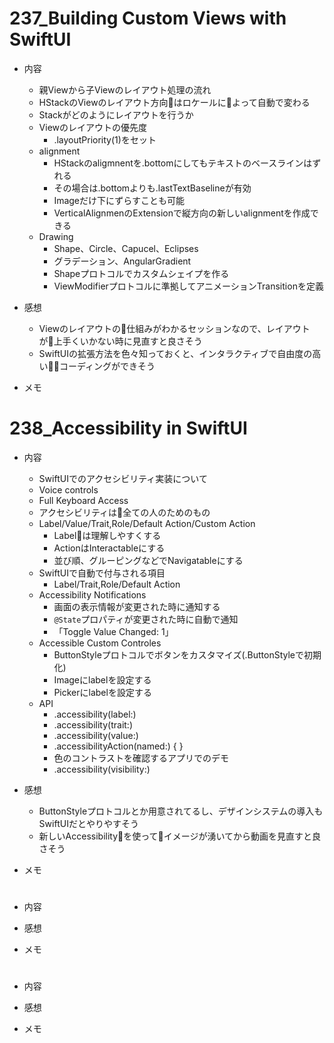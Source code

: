 # 237_Building Custom Views with SwiftUI

- 内容
   - 親Viewから子Viewのレイアウト処理の流れ
   - HStackのViewのレイアウト方向はロケールによって自動で変わる
   - Stackがどのようにレイアウトを行うか
   - Viewのレイアウトの優先度
     - .layoutPriority(1)をセット
   - alignment
     - HStackのaligmnentを.bottomにしてもテキストのベースラインはずれる
     - その場合は.bottomよりも.lastTextBaselineが有効
     - Imageだけ下にずらすことも可能
     - VerticalAlignmenのExtensionで縦方向の新しいalignmentを作成できる
   - Drawing
     - Shape、Circle、Capucel、Eclipses
     - グラデーション、AngularGradient
     - Shapeプロトコルでカスタムシェイプを作る
     - ViewModifierプロトコルに準拠してアニメーションTransitionを定義

- 感想
   - Viewのレイアウトの仕組みがわかるセッションなので、レイアウトが上手くいかない時に見直すと良さそう
   - SwiftUIの拡張方法を色々知っておくと、インタラクティブで自由度の高いコーディングができそう

- メモ

# 238_Accessibility in SwiftUI

- 内容
  - SwiftUIでのアクセシビリティ実装について
  - Voice controls
  - Full Keyboard Access
  - アクセシビリティは全ての人のためのもの
  - Label/Value/Trait,Role/Default Action/Custom Action
    - Labelは理解しやすくする
    - ActionはInteractableにする
    - 並び順、グルーピングなどでNavigatableにする 
  - SwiftUIで自動で付与される項目
    - Label/Trait,Role/Default Action
  - Accessibility Notifications
    - 画面の表示情報が変更された時に通知する
    - `@State`プロパティが変更された時に自動で通知
    - 「Toggle Value Changed: 1」
  - Accessible Custom Controles
    - ButtonStyleプロトコルでボタンをカスタマイズ(.ButtonStyleで初期化)
    - Imageにlabelを設定する
    - Pickerにlabelを設定する
  - API
    - .accessibility(label:)
    - .accessibility(trait:)
    - .accessibility(value:)
    - .accessibilityAction(named:) { }
    - 色のコントラストを確認するアプリでのデモ
    - .accessibility(visibility:)

- 感想
  - ButtonStyleプロトコルとか用意されてるし、デザインシステムの導入もSwiftUIだとやりやすそう
  - 新しいAccessibilityを使ってイメージが湧いてから動画を見直すと良さそう

- メモ

# 

- 内容

- 感想

- メモ

# 

- 内容

- 感想

- メモ
